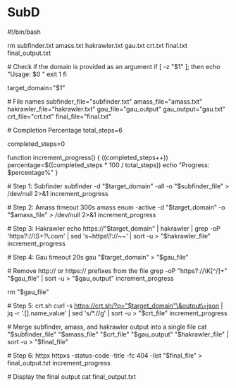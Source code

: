 # SubD


\#!/bin/bash

rm subfinder.txt amass.txt hakrawler.txt gau.txt crt.txt final.txt final_output.txt

\# Check if the domain is provided as an argument
if [ -z "$1" ]; then
    echo "Usage: $0 <domain>"
    exit 1
fi

target_domain="$1"

\# File names
subfinder_file="subfinder.txt"
amass_file="amass.txt"
hakrawler_file="hakrawler.txt"
gau_file="gau_output"
gau_output="gau.txt"
crt_file="crt.txt"
final_file="final.txt"

\# Completion Percentage
total_steps=6

completed_steps=0
 
function increment_progress() {
    ((completed_steps++))
    percentage=$((completed_steps * 100 / total_steps))
    echo "Progress: $percentage%"
}

\# Step 1: Subfinder
subfinder -d "$target_domain" -all -o "$subfinder_file" > /dev/null 2>&1
increment_progress

\# Step 2: Amass 
timeout 300s amass enum -active -d "$target_domain" -o "$amass_file" > /dev/null 2>&1
increment_progress

\# Step 3: Hakrawler 
echo https://"$target_domain" | hakrawler |  grep -oP 'https?://\S+?\.com' | sed 's~https\?://~~' | sort -u > "$hakrawler_file" 
increment_progress

\# Step 4: Gau
timeout 20s gau "$target_domain" > "$gau_file"

\# Remove http:// or https:// prefixes from the file
grep -oP "https?://\K[^/]+" "$gau_file" | sort -u > "$gau_output" 
increment_progress

rm "$gau_file"

\# Step 5: crt.sh 
curl -s https://crt.sh/?q="$target_domain"\&output\=json | jq -r '.[].name_value' | sed 's/\*\.//g' | sort -u > "$crt_file"
increment_progress

\# Merge subfinder, amass, and hakrawler output into a single file
cat "$subfinder_file" "$amass_file" "$crt_file" "$gau_output" "$hakrawler_file" | sort -u > "$final_file"

\# Step 6: httpx
httpxs -status-code -title -fc 404 -list "$final_file" > final_output.txt 
increment_progress

\# Display the final output
cat final_output.txt
